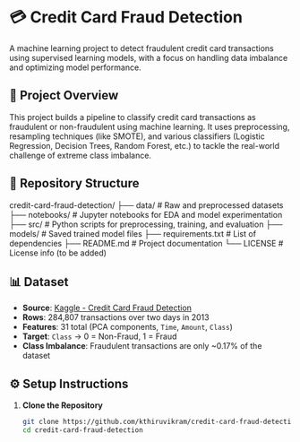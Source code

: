 # 💳 Credit Card Fraud Detection

A machine learning project to detect fraudulent credit card transactions using supervised learning models, with a focus on handling data imbalance and optimizing model performance.

## 🚀 Project Overview

This project builds a pipeline to classify credit card transactions as fraudulent or non-fraudulent using machine learning. It uses preprocessing, resampling techniques (like SMOTE), and various classifiers (Logistic Regression, Decision Trees, Random Forest, etc.) to tackle the real-world challenge of extreme class imbalance.

## 📁 Repository Structure
credit-card-fraud-detection/
├── data/ # Raw and preprocessed datasets
├── notebooks/ # Jupyter notebooks for EDA and model experimentation
├── src/ # Python scripts for preprocessing, training, and evaluation
├── models/ # Saved trained model files
├── requirements.txt # List of dependencies
├── README.md # Project documentation
└── LICENSE # License info (to be added)


## 📊 Dataset

- **Source**: [Kaggle - Credit Card Fraud Detection](https://www.kaggle.com/datasets/mlg-ulb/creditcardfraud)
- **Rows**: 284,807 transactions over two days in 2013
- **Features**: 31 total (PCA components, `Time`, `Amount`, `Class`)
- **Target**: `Class` → 0 = Non-Fraud, 1 = Fraud
- **Class Imbalance**: Fraudulent transactions are only ~0.17% of the dataset

## ⚙️ Setup Instructions

1. **Clone the Repository**
   ```bash
   git clone https://github.com/kthiruvikram/credit-card-fraud-detection.git
   cd credit-card-fraud-detection

